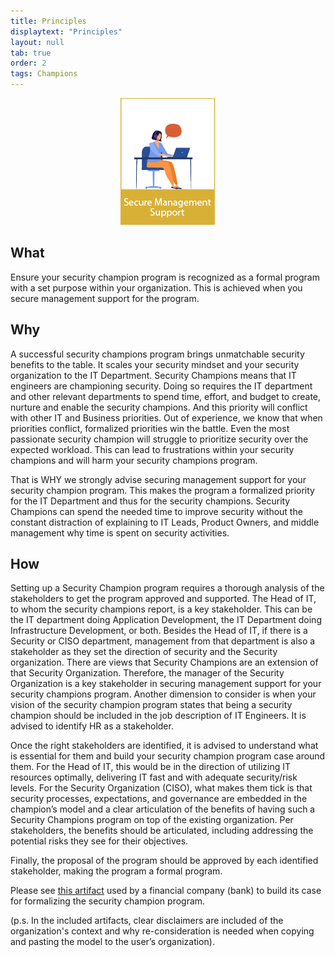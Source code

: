 ```yaml
---
title: Principles
displaytext: "Principles"
layout: null
tab: true
order: 2
tags: Champions
---
```


<p align="center">
  <img src="/../assets/images/OWASP Security Champions Manifesto icon3.png" /><br>
</p>

## What

Ensure your security champion program is recognized as a formal program with a set purpose within your organization. This is achieved when you secure management support for the program.

## Why

A successful security champions program brings unmatchable security benefits to the table. It scales your security mindset and your security organization to the IT Department. Security Champions means that IT engineers are championing security. Doing so requires the IT department and other relevant departments to spend time, effort, and budget to create, nurture and enable the security champions. And this priority will conflict with other IT and Business priorities. Out of experience, we know that when priorities conflict, formalized priorities win the battle. Even the most passionate security champion will struggle to prioritize security over the expected workload. This can lead to frustrations within your security champions and will harm your security champions program.

That is WHY we strongly advise securing management support for your security champion program. This makes the program a formalized priority for the IT Department and thus for the security champions. Security Champions can spend the needed time to improve security without the constant distraction of explaining to IT Leads, Product Owners, and middle management why time is spent on security activities.

## How

Setting up a Security Champion program requires a thorough analysis of the stakeholders to get the program approved and supported. The Head of IT, to whom the security champions report, is a key stakeholder. This can be the IT department doing Application Development, the IT Department doing Infrastructure Development, or both. Besides the Head of IT, if there is a Security or CISO department, management from that department is also a stakeholder as they set the direction of security and the Security organization. There are views that Security Champions are an extension of that Security Organization. Therefore, the manager of the Security Organization is a key stakeholder in securing management support for your security champions program. Another dimension to consider is when your vision of the security champion program states that being a security champion should be included in the job description of IT Engineers. It is advised to identify HR as a stakeholder. 

Once the right stakeholders are identified, it is advised to understand what is essential for them and build your security champion program case around them. For the Head of IT, this would be in the direction of utilizing IT resources optimally, delivering IT fast and with adequate security/risk levels. For the Security Organization (CISO), what makes them tick is that security processes, expectations, and governance are embedded in the champion’s model and a clear articulation of the benefits of having such a Security Champions program on top of the existing organization. Per stakeholders, the benefits should be articulated, including addressing the potential risks they see for their objectives. 

Finally, the proposal of the program should be approved by each identified stakeholder, making the program a formal program.

Please see [this artifact](assets/artefacts/security%20champions%20(updated).pptx) used by a financial company (bank) to build its case for formalizing the security champion program. 

(p.s. In the included artifacts, clear disclaimers are included of the organization's context and why re-consideration is needed when copying and pasting the model to the user’s organization).
